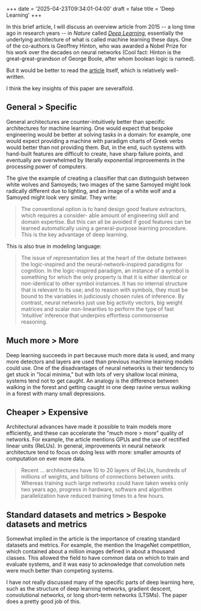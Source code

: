 +++
date = '2025-04-23T09:34:01-04:00'
draft = false
title = 'Deep Learning'
+++

In this brief article, I will discuss an overview article from 2015 -- a long time ago in research years -- in _Nature_ called [_Deep Learning_](https://www.nature.com/articles/nature14539), essentially the underlying architecture of what is called machine learning these days. One of the co-authors is Geoffrey Hinton, who was awarded a Nobel Prize for his work over the decades on neural networks (Cool fact: Hinton is the great-great-grandson of George Boole, after whom boolean logic is named).

But it would be better to read the [article](https://www.nature.com/articles/nature14539) itself, which is relatively well-written.

I think the key insights of this paper are severalfold.

## General > Specific

General architectures are counter-intuitively better than specific architectures for machine learning. One would expect that bespoke engineering would be better at solving tasks in a domain: for example, one would expect providing a machine with paradigm charts of Greek verbs would better than not providing them. But, in the end, such systems with hand-built features are difficult to create, have sharp failure points, and eventually are overwhelmed by literally exponential improvements in the processing power of computers.

The give the example of creating a classifier that can distinguish between white wolves and Samoyeds; two images of the same Samoyed might look radically different due to lighting, and an image of a white wolf and a Samoyed might look very similar. They write:

> The conventional option is
> to hand design good feature extractors, which requires a consider-
> able amount of engineering skill and domain expertise. But this can
> all be avoided if good features can be learned automatically using a
> general-purpose learning procedure. This is the key advantage of
> deep learning.

This is also true in modeling language:

> The issue of representation lies at the heart of the debate between
> the logic-inspired and the neural-network-inspired paradigms for
> cognition. In the logic-inspired paradigm, an instance of a symbol is
> something for which the only property is that it is either identical or
> non-identical to other symbol instances. It has no internal structure
> that is relevant to its use; and to reason with symbols, they must be
> bound to the variables in judiciously chosen rules of inference. By
> contrast, neural networks just use big activity vectors, big weight
> matrices and scalar non-linearities to perform the type of fast ‘intuitive’
> inference that underpins effortless commonsense reasoning.

## Much more > More

Deep learning succeeds in part because much more data is used, and many more detectors and layers are used than previous machine learning models could use. One of the disadvantages of neural networks is their tendency to get stuck in "local minima," but with lots of very shallow local minima, systems tend not to get caught. An analogy is the difference between walking in the forest and getting caught in one deep ravine versus walking in a forest with many small depressions.

## Cheaper > Expensive

Architectural advances have made it possible to train models more efficiently, and these can accelerate the "much more > more" quality of networks. For example, the article mentions GPUs and the use of rectified linear units (ReLUs). In general, improvements in neural network architecture tend to focus on doing less with more: smaller amounts of computation on ever more data.

> Recent ... architectures have 10 to 20 layers of ReLUs, hundreds of
> millions of weights, and billions of connections between
> units. Whereas training such large networks could have taken weeks
> only two years ago, progress in hardware, software and algorithm
> parallelization have reduced training times to a few hours.

## Standard datasets and metrics > Bespoke datasets and metrics

Somewhat implied in the article is the importance of creating standard datasets and metrics. For example, the mention the ImageNet competition, which contained about a million images defined in about a thousand classes. This allowed the field to have common data on which to train and evaluate systems, and it was easy to acknowledge that convolution nets were much better than competing systems.

I have not really discussed many of the specific parts of deep learning here, such as the structure of deep learning networks, gradient descent, convolutional networks, or long short-term networks (LTSMs). The paper does a pretty good job of this.
